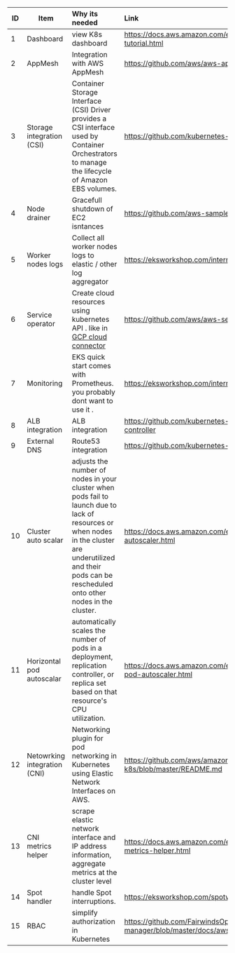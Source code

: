 | ID | Item        | Why its needed           | Link   | Remarks 
| ---| ------------- | :-------------| :-----| :-----|
|1| Dashboard       | view K8s dashboard  | https://docs.aws.amazon.com/eks/latest/userguide/dashboard-tutorial.html |
|2| AppMesh    | Integration with AWS AppMesh     |  https://github.com/aws/aws-app-mesh-controller-for-k8s |
|3| Storage integration (CSI)  |  Container Storage Interface (CSI) Driver provides a CSI interface used by Container Orchestrators to manage the lifecycle of Amazon EBS volumes.    | https://github.com/kubernetes-sigs/aws-ebs-csi-driver    | requiered for dynamic storage allocation 
|4| Node drainer |  Gracefull shutdown of EC2 isntances      |  https://github.com/aws-samples/amazon-k8s-node-drainer   |
|5| Worker nodes logs  |  Collect all worker nodes logs to elastic / other log aggregator     |  https://eksworkshop.com/intermediate/230_logging/deploy/   |
|6| Service operator  |  Create cloud resources using kubernetes API . like in [GCP cloud connector](https://cloud.google.com/config-connector/docs/overview)      |   https://github.com/aws/aws-service-operator-k8s  |
|7| Monitoring | EKS quick start comes with Prometheus.   you probably dont want to use it .      |   https://eksworkshop.com/intermediate/240_monitoring/  |
|8| ALB integration  |  ALB integration    |   https://github.com/kubernetes-sigs/aws-alb-ingress-controller    |
|9| External DNS  | Route53 integration       |  https://github.com/kubernetes-sigs/external-dns   |
|10| Cluster auto scalar| adjusts the number of nodes in your cluster when pods fail to launch due to lack of resources or when nodes in the cluster are underutilized and their pods can be rescheduled onto other nodes in the cluster.| https://docs.aws.amazon.com/eks/latest/userguide/cluster-autoscaler.html
|11| Horizontal pod autoscalar |automatically scales the number of pods in a deployment, replication controller, or replica set based on that resource's CPU utilization. | https://docs.aws.amazon.com/eks/latest/userguide/horizontal-pod-autoscaler.html
|12| Netowrking integration (CNI) |  Networking plugin for pod networking in Kubernetes using Elastic Network Interfaces on AWS.     |   https://github.com/aws/amazon-vpc-cni-k8s/blob/master/README.md  | requiered for ip mode see [this link](https://aws.amazon.com/blogs/opensource/kubernetes-ingress-aws-alb-ingress-controller/)|
|13| CNI metrics helper  |  scrape elastic network interface and IP address information, aggregate metrics at the cluster level     |   https://docs.aws.amazon.com/eks/latest/userguide/cni-metrics-helper.html  | |
|14| Spot handler | handle Spot interruptions. |https://eksworkshop.com/spotworkers/deployhandler/
|15| RBAC | simplify authorization in Kubernetes |https://github.com/FairwindsOps/rbac-manager/blob/master/docs/aws.md






  



